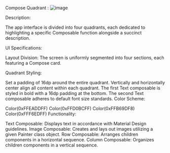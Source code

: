 Compose Quadrant : 
![image](https://github.com/TexZ-GenZ/Jetpack-Compose-Quadrant/assets/90178250/76a1e2ab-c3c5-4b86-938b-8aa1dbe017b2)

Description:

The app interface is divided into four quadrants, each dedicated to highlighting a specific Composable function alongside a succinct description.

UI Specifications:

Layout Division: The screen is uniformly segmented into four sections, each featuring a Compose card.

Quadrant Styling:

Set a padding of 16dp around the entire quadrant.
Vertically and horizontally center align all content within each quadrant.
The first Text composable is styled in bold with a 16dp padding at the bottom.
The second Text composable adheres to default font size standards.
Color Scheme:

Color(0xFFEADDFF)
Color(0xFFD0BCFF)
Color(0xFFB69DF8)
Color(0xFFF6EDFF)
Functionality:

Text Composable: Displays text in accordance with Material Design guidelines.
Image Composable: Creates and lays out images utilizing a given Painter class object.
Row Composable: Arranges children components in a horizontal sequence.
Column Composable: Organizes children components in a vertical sequence.
